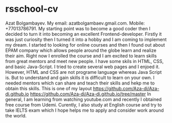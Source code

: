 # rsschool-cv
Azat Bolgambayev.
My email: azatbolgambaev.gmail.com. Mobile: +77013786791.
My starting point was to become a good coder then I decided to turn it into becoming an excellent Frontend-developer. Firstly it was just curiosity then I turned it into a hobby and I am coming to implement my dream. I started to looking for online courses and then I found out about EPAM company which allows people around the globe learn and realize their aim. Right now I enrolled the course and I am excited to learn skills  from great mentors and meet new people. 
I have some skils in HTML, CSS, and basic Java-Script. I tried to create several web pages and I enjoed it. However, HTML and CSS are not programe language whereas Java Script is. But to understand and gain skills it is difficult to learn on your own. I needed mentors which can share and teach their skills and hekp me to obtain this skills.
This is one of my layout https://github.com/Aza-di/Aza-di.github.io  https://github.com/Aza-di/Aza-di.github.io/tree/master
In general, I am learning from watching youtube.com and recently I obtained free course from Udemi.
Curently, I also study at English course and try to take IELTS exam which I hope helps me to apply and consider work around the world. 
